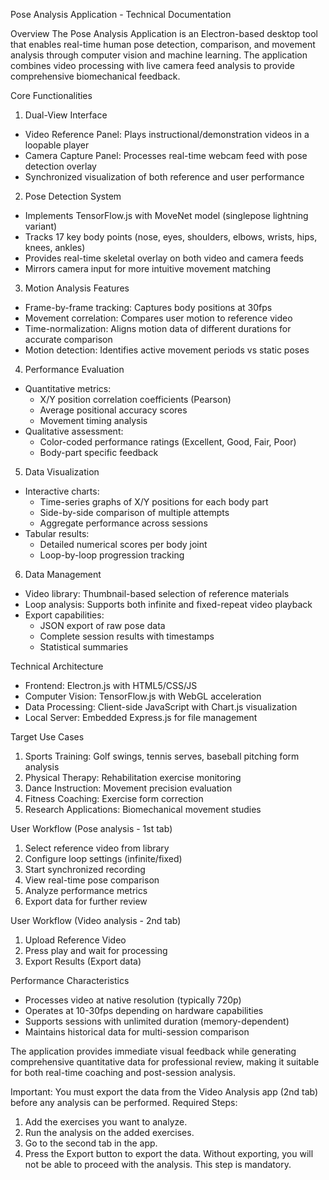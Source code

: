 Pose Analysis Application - Technical Documentation

Overview
The Pose Analysis Application is an Electron-based desktop tool that enables real-time human pose detection, comparison, and movement analysis through computer vision and machine learning. The application combines video processing with live camera feed analysis to provide comprehensive biomechanical feedback.


Core Functionalities

 1. Dual-View Interface
- Video Reference Panel: Plays instructional/demonstration videos in a loopable player
- Camera Capture Panel: Processes real-time webcam feed with pose detection overlay
- Synchronized visualization of both reference and user performance

 2. Pose Detection System
- Implements TensorFlow.js with MoveNet model (singlepose lightning variant)
- Tracks 17 key body points (nose, eyes, shoulders, elbows, wrists, hips, knees, ankles)
- Provides real-time skeletal overlay on both video and camera feeds
- Mirrors camera input for more intuitive movement matching

 3. Motion Analysis Features
- Frame-by-frame tracking: Captures body positions at 30fps
- Movement correlation: Compares user motion to reference video
- Time-normalization: Aligns motion data of different durations for accurate comparison
- Motion detection: Identifies active movement periods vs static poses

 4. Performance Evaluation
- Quantitative metrics:
  - X/Y position correlation coefficients (Pearson)
  - Average positional accuracy scores
  - Movement timing analysis
- Qualitative assessment:
  - Color-coded performance ratings (Excellent, Good, Fair, Poor)
  - Body-part specific feedback

 5. Data Visualization
- Interactive charts:
  - Time-series graphs of X/Y positions for each body part
  - Side-by-side comparison of multiple attempts
  - Aggregate performance across sessions
- Tabular results:
  - Detailed numerical scores per body joint
  - Loop-by-loop progression tracking

 6. Data Management
- Video library: Thumbnail-based selection of reference materials
- Loop analysis: Supports both infinite and fixed-repeat video playback
- Export capabilities:
  - JSON export of raw pose data
  - Complete session results with timestamps
  - Statistical summaries

 Technical Architecture
- Frontend: Electron.js with HTML5/CSS/JS
- Computer Vision: TensorFlow.js with WebGL acceleration
- Data Processing: Client-side JavaScript with Chart.js visualization
- Local Server: Embedded Express.js for file management

Target Use Cases
1. Sports Training: Golf swings, tennis serves, baseball pitching form analysis
2. Physical Therapy: Rehabilitation exercise monitoring
3. Dance Instruction: Movement precision evaluation
4. Fitness Coaching: Exercise form correction
5. Research Applications: Biomechanical movement studies

User Workflow (Pose analysis - 1st tab)
1. Select reference video from library
2. Configure loop settings (infinite/fixed)
3. Start synchronized recording
4. View real-time pose comparison
5. Analyze performance metrics
6. Export data for further review

User Workflow (Video analysis - 2nd tab)
1. Upload Reference Video
2. Press play and wait for processing
3. Export Results (Export data) 

Performance Characteristics
- Processes video at native resolution (typically 720p)
- Operates at 10-30fps depending on hardware capabilities
- Supports sessions with unlimited duration (memory-dependent)
- Maintains historical data for multi-session comparison

The application provides immediate visual feedback while generating comprehensive quantitative data for professional review, making it suitable for both real-time coaching and post-session analysis.

Important: You must export the data from the Video Analysis app (2nd tab) before any analysis can be performed.
Required Steps:
1. Add the exercises you want to analyze.
2. Run the analysis on the added exercises.
3. Go to the second tab in the app.
4. Press the Export button to export the data.
Without exporting, you will not be able to proceed with the analysis. This step is mandatory.

